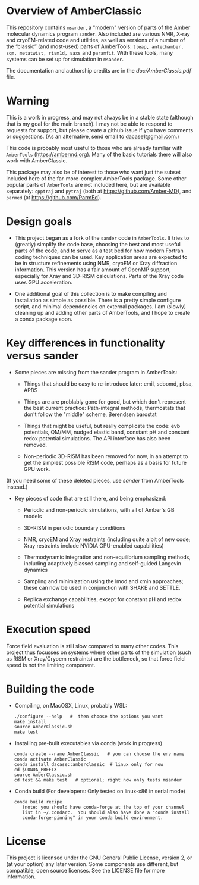 # Overview of AmberClassic

This repository contains `msander`, a "modern" version of parts of the Amber molecular dynamics program `sander`.  Also included are various NMR, X-ray and cryoEM-related code and utilities, as well as versions of a number of the “classic” (and most-used) parts of AmberTools: `tleap, antechamber, sqm, metatwist, rism1d, saxs` and `paramfit`. With these tools, many systems can be set up for simulation in `msander`.

The documentation and authorship credits are in the *doc/AmberClassic.pdf* file.

# Warning

This is a work in progress, and may not always be in a stable state (although that is my goal for the main branch).  I may not be able to respond to requests for support, but please create a github issue if you have comments or suggestions.  (As an alternative, send email to dacase1@gmail.com.)

This code is probably most useful to those who are already familiar with `AmberTools` (https://ambermd.org).  Many of the basic tutorials there will also work with AmberClassic.  

This package may also be of interest to those who want just the subset included here of the far-more-complex AmberTools package.  Some other popular parts of `AmberTools` are not included here, but are available separately: `cpptraj` and `pytraj` (both at https://github.com/Amber-MD), and `parmed` (at https://github.com/ParmEd).

# Design goals

* This project began as a fork of the `sander` code in `AmberTools`.  It tries to (greatly) simplify the code base, choosing the best and most useful parts of the code, and to serve as a test bed for how modern Fortran coding techniques can be used.  Key application areas are expected to be in structure refinements using NMR, cryoEM or Xray diffraction information.  This version has a fair amount of OpenMP support, especially for Xray and 3D-RISM calculations.  Parts of the Xray code uses GPU acceleration.

* One additional goal of this collection is to make compiling and installation as simple as possible. There is a pretty simple configure script, and minimal dependencies on external packages.  I am (slowly) cleaning up and adding other parts of AmberTools, and I hope to create a conda package soon.

# Key differences in functionality versus sander

* Some pieces are missing from the sander program in AmberTools:

  * Things that should be easy to re-introduce later: emil, sebomd, pbsa, APBS

  * Things are are problably gone for good, but which don't represent the best
current practice: Path-integral methods, thermostats that don't follow
the "middle" scheme, Berendsen barostat

  * Things that might be useful, but really complicate the code: evb
potentials, QM/MM, nudged elastic band, constant pH
and constant redox potential simulations.  The API interface has also been
removed.

  * Non-periodic 3D-RISM has been removed for now, in an attempt to get the
simplest possible RISM code, perhaps as a basis for future GPU work.

(If you need some of these deleted pieces, use *sander* from AmberTools
instead.)

* Key pieces of code that are still there, and being emphasized:

  * Periodic and non-periodic simulations, with all of Amber's GB models

  * 3D-RISM in periodic boundary conditions

  * NMR, cryoEM and Xray restraints (including quite a bit of new code; Xray
    restraints include NVIDIA GPU-enabled capabilities)

  * Thermodynamic integration and non-equilibrium sampling methods,
    including adaptively biassed sampling and self-guided Langevin dynamics

  * Sampling and minimization using the lmod and xmin approaches; these
    can now be used in conjunction with SHAKE and SETTLE.

  * Replica exchange capabilities, except for constant pH and redox potential
    simulations

# Execution speed

Force field evaluation is still slow compared to many other codes.  This project thus focusses on systems where other parts of the simulation (such as RISM or Xray/Cryoem restraints) are the bottleneck, so that force field speed is not the limiting component.

# Building the code

* Compiling, on MacOSX, Linux, probably WSL:
```
   ./configure --help   #  then choose the options you want
   make install
   source AmberClassic.sh
   make test
```
* Installing pre-built executables via conda  (work in progress)
```
   conda create --name AmberClassic   # you can choose the env name
   conda activate AmberClassic
   conda install dacase::amberclassic  # linux only for now
   cd $CONDA_PREFIX
   source AmberClassic.sh
   cd test && make test   # optional; right now only tests msander
```
* Conda build  (For developers: Only tested on linux-x86 in serial mode)
```
   conda build recipe
      (note: you should have conda-forge at the top of your channel
      list in ~/.condarc.  You should also have done a "conda install
      conda-forge-pinning" in your conda build environment.
```

# License

This project is licensed under the GNU General Public License, version 2, or (at your option) any later version.   Some components use different, but compatible, open source licenses.  See the LICENSE file for more information.

